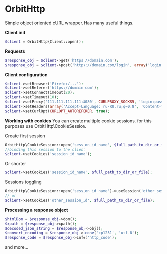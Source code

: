 OrbitHttp
=========

Simple object oriented cURL wrapper. Has many useful things.

<b>Client init</b>
```php
$client = OrbitHttp\Client::open();
```

<b>Requests</b>
```php
$response_obj = $client->get('https://domain.com');
$response_obj = $client->post('https://domain.com/login', array('login' => 'admin', 'passw' => 'test'));
```

<b>Сlient configuration</b>
```php
$client->setBrowser('Firefox/...');
$client->setReferer('https://domain.com');
$client->setConnectTimeout(20);
$client->setTimeout(10);
$client->setProxy('111.111.111.111:8080', CURLPROXY_SOCKS5, 'login:pass');
$client->setHeaders(array('Accept-Language: ru-RU,ru;q=0.8', 'Content-Type: text/html; charset=utf-8'));
$client->setCurlOpt(CURLOPT_AUTOREFERER, true);
```

<b>Working with cookies</b>
You can create multiple cookie sessions. for this purposes use OrbitHttp\CookieSession.

Create first session
```php
OrbitHttp\CookieSession::open('session_id_name', $full_path_to_dir_or_file);
//binding this session to the client
$client->setCookies('session_id_name');
```

Or shorter
```php
$client->setCookies('session_id_name', $full_path_to_dir_or_file);
```

Sessions toggling
```php
OrbitHttp\CookieSession::open('session_id_name')->useSession('other_session_id');
// or
$client->setCookies('other_session_id', $full_path_to_dir_or_file);
```

<b>Processing a response object</b>
```php
$htmlDom = $response_obj->dom();
$xpath = $response_obj->xpath();
$decoded_json_string = $response_obj->obj();
$convert_encoding = $response_obj->iconv('cp1251', 'utf-8');
$response_code = $response_obj->info('http_code');
```
 and more...



